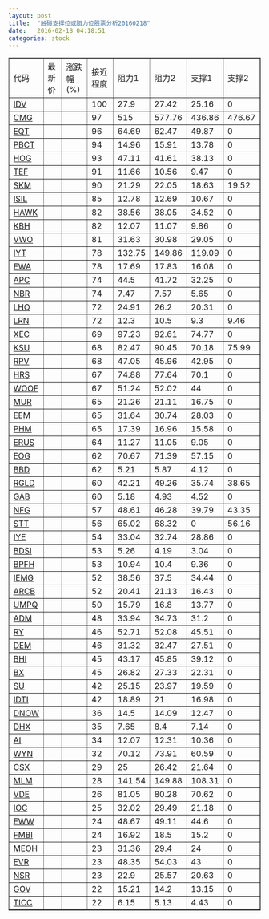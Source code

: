 ```yaml
---
layout: post
title:  "触碰支撑位或阻力位股票分析20160218"
date:   2016-02-18 04:18:51
categories: stock
---
```

<script type="text/javascript">
var stockList = []
stockList.push('gb_idv');
stockList.push('gb_cmg');
stockList.push('gb_eqt');
stockList.push('gb_pbct');
stockList.push('gb_hog');
stockList.push('gb_tef');
stockList.push('gb_skm');
stockList.push('gb_isil');
stockList.push('gb_hawk');
stockList.push('gb_kbh');
stockList.push('gb_vwo');
stockList.push('gb_iyt');
stockList.push('gb_ewa');
stockList.push('gb_apc');
stockList.push('gb_nbr');
stockList.push('gb_lho');
stockList.push('gb_lrn');
stockList.push('gb_xec');
stockList.push('gb_ksu');
stockList.push('gb_rpv');
stockList.push('gb_hrs');
stockList.push('gb_woof');
stockList.push('gb_mur');
stockList.push('gb_eem');
stockList.push('gb_phm');
stockList.push('gb_erus');
stockList.push('gb_eog');
stockList.push('gb_bbd');
stockList.push('gb_rgld');
stockList.push('gb_gab');
stockList.push('gb_nfg');
stockList.push('gb_stt');
stockList.push('gb_iye');
stockList.push('gb_bdsi');
stockList.push('gb_bpfh');
stockList.push('gb_iemg');
stockList.push('gb_arcb');
stockList.push('gb_umpq');
stockList.push('gb_adm');
stockList.push('gb_ry');
stockList.push('gb_dem');
stockList.push('gb_bhi');
stockList.push('gb_bx');
stockList.push('gb_su');
stockList.push('gb_idti');
stockList.push('gb_dnow');
stockList.push('gb_dhx');
stockList.push('gb_ai');
stockList.push('gb_wyn');
stockList.push('gb_csx');
stockList.push('gb_mlm');
stockList.push('gb_vde');
stockList.push('gb_ioc');
stockList.push('gb_eww');
stockList.push('gb_fmbi');
stockList.push('gb_meoh');
stockList.push('gb_evr');
stockList.push('gb_nsr');
stockList.push('gb_gov');
stockList.push('gb_ticc');
</script>
<table border="1">
 <tr>
 <td>代码</td>
 <td>最新价</td>
 <td>涨跌幅(%)</td>
 <td>接近程度</td>
 <td>阻力1</td>
 <td>阻力2</td>
 <td>支撑1</td>
 <td>支撑2</td>
</tr>
  <tr id="idv" class="red">
  <td><a href="http://stock.finance.sina.com.cn/usstock/quotes/IDV.html" target="_blank">IDV</a></td><td></td><td></td><td>100</td><td>27.9</td><td>27.42</td><td>25.16</td><td>0</td></tr>
  <tr id="cmg" class="red">
  <td><a href="http://stock.finance.sina.com.cn/usstock/quotes/CMG.html" target="_blank">CMG</a></td><td></td><td></td><td>97</td><td>515</td><td>577.76</td><td>436.86</td><td>476.67</td></tr>
  <tr id="eqt" class="red">
  <td><a href="http://stock.finance.sina.com.cn/usstock/quotes/EQT.html" target="_blank">EQT</a></td><td></td><td></td><td>96</td><td>64.69</td><td>62.47</td><td>49.87</td><td>0</td></tr>
  <tr id="pbct" class="red">
  <td><a href="http://stock.finance.sina.com.cn/usstock/quotes/PBCT.html" target="_blank">PBCT</a></td><td></td><td></td><td>94</td><td>14.96</td><td>15.91</td><td>13.78</td><td>0</td></tr>
  <tr id="hog" class="red">
  <td><a href="http://stock.finance.sina.com.cn/usstock/quotes/HOG.html" target="_blank">HOG</a></td><td></td><td></td><td>93</td><td>47.11</td><td>41.61</td><td>38.13</td><td>0</td></tr>
  <tr id="tef" class="red">
  <td><a href="http://stock.finance.sina.com.cn/usstock/quotes/TEF.html" target="_blank">TEF</a></td><td></td><td></td><td>91</td><td>11.66</td><td>10.56</td><td>9.47</td><td>0</td></tr>
  <tr id="skm" class="green">
  <td><a href="http://stock.finance.sina.com.cn/usstock/quotes/SKM.html" target="_blank">SKM</a></td><td></td><td></td><td>90</td><td>21.29</td><td>22.05</td><td>18.63</td><td>19.52</td></tr>
  <tr id="isil" class="red">
  <td><a href="http://stock.finance.sina.com.cn/usstock/quotes/ISIL.html" target="_blank">ISIL</a></td><td></td><td></td><td>85</td><td>12.78</td><td>12.69</td><td>10.67</td><td>0</td></tr>
  <tr id="hawk" class="red">
  <td><a href="http://stock.finance.sina.com.cn/usstock/quotes/HAWK.html" target="_blank">HAWK</a></td><td></td><td></td><td>82</td><td>38.56</td><td>38.05</td><td>34.52</td><td>0</td></tr>
  <tr id="kbh" class="red">
  <td><a href="http://stock.finance.sina.com.cn/usstock/quotes/KBH.html" target="_blank">KBH</a></td><td></td><td></td><td>82</td><td>12.07</td><td>11.07</td><td>9.86</td><td>0</td></tr>
  <tr id="vwo" class="red">
  <td><a href="http://stock.finance.sina.com.cn/usstock/quotes/VWO.html" target="_blank">VWO</a></td><td></td><td></td><td>81</td><td>31.63</td><td>30.98</td><td>29.05</td><td>0</td></tr>
  <tr id="iyt" class="red">
  <td><a href="http://stock.finance.sina.com.cn/usstock/quotes/IYT.html" target="_blank">IYT</a></td><td></td><td></td><td>78</td><td>132.75</td><td>149.86</td><td>119.09</td><td>0</td></tr>
  <tr id="ewa" class="red">
  <td><a href="http://stock.finance.sina.com.cn/usstock/quotes/EWA.html" target="_blank">EWA</a></td><td></td><td></td><td>78</td><td>17.69</td><td>17.83</td><td>16.08</td><td>0</td></tr>
  <tr id="apc" class="red">
  <td><a href="http://stock.finance.sina.com.cn/usstock/quotes/APC.html" target="_blank">APC</a></td><td></td><td></td><td>74</td><td>44.5</td><td>41.72</td><td>32.25</td><td>0</td></tr>
  <tr id="nbr" class="red">
  <td><a href="http://stock.finance.sina.com.cn/usstock/quotes/NBR.html" target="_blank">NBR</a></td><td></td><td></td><td>74</td><td>7.47</td><td>7.57</td><td>5.65</td><td>0</td></tr>
  <tr id="lho" class="red">
  <td><a href="http://stock.finance.sina.com.cn/usstock/quotes/LHO.html" target="_blank">LHO</a></td><td></td><td></td><td>72</td><td>24.91</td><td>26.2</td><td>20.31</td><td>0</td></tr>
  <tr id="lrn" class="red">
  <td><a href="http://stock.finance.sina.com.cn/usstock/quotes/LRN.html" target="_blank">LRN</a></td><td></td><td></td><td>72</td><td>12.3</td><td>10.5</td><td>9.3</td><td>9.46</td></tr>
  <tr id="xec" class="green">
  <td><a href="http://stock.finance.sina.com.cn/usstock/quotes/XEC.html" target="_blank">XEC</a></td><td></td><td></td><td>69</td><td>97.23</td><td>92.61</td><td>74.77</td><td>0</td></tr>
  <tr id="ksu" class="green">
  <td><a href="http://stock.finance.sina.com.cn/usstock/quotes/KSU.html" target="_blank">KSU</a></td><td></td><td></td><td>68</td><td>82.47</td><td>90.45</td><td>70.18</td><td>75.99</td></tr>
  <tr id="rpv" class="red">
  <td><a href="http://stock.finance.sina.com.cn/usstock/quotes/RPV.html" target="_blank">RPV</a></td><td></td><td></td><td>68</td><td>47.05</td><td>45.96</td><td>42.95</td><td>0</td></tr>
  <tr id="hrs" class="red">
  <td><a href="http://stock.finance.sina.com.cn/usstock/quotes/HRS.html" target="_blank">HRS</a></td><td></td><td></td><td>67</td><td>74.88</td><td>77.64</td><td>70.1</td><td>0</td></tr>
  <tr id="woof" class="red">
  <td><a href="http://stock.finance.sina.com.cn/usstock/quotes/WOOF.html" target="_blank">WOOF</a></td><td></td><td></td><td>67</td><td>51.24</td><td>52.02</td><td>44</td><td>0</td></tr>
  <tr id="mur" class="green">
  <td><a href="http://stock.finance.sina.com.cn/usstock/quotes/MUR.html" target="_blank">MUR</a></td><td></td><td></td><td>65</td><td>21.26</td><td>21.11</td><td>16.75</td><td>0</td></tr>
  <tr id="eem" class="red">
  <td><a href="http://stock.finance.sina.com.cn/usstock/quotes/EEM.html" target="_blank">EEM</a></td><td></td><td></td><td>65</td><td>31.64</td><td>30.74</td><td>28.03</td><td>0</td></tr>
  <tr id="phm" class="red">
  <td><a href="http://stock.finance.sina.com.cn/usstock/quotes/PHM.html" target="_blank">PHM</a></td><td></td><td></td><td>65</td><td>17.39</td><td>16.96</td><td>15.58</td><td>0</td></tr>
  <tr id="erus" class="red">
  <td><a href="http://stock.finance.sina.com.cn/usstock/quotes/ERUS.html" target="_blank">ERUS</a></td><td></td><td></td><td>64</td><td>11.27</td><td>11.05</td><td>9.05</td><td>0</td></tr>
  <tr id="eog" class="green">
  <td><a href="http://stock.finance.sina.com.cn/usstock/quotes/EOG.html" target="_blank">EOG</a></td><td></td><td></td><td>62</td><td>70.67</td><td>71.39</td><td>57.15</td><td>0</td></tr>
  <tr id="bbd" class="red">
  <td><a href="http://stock.finance.sina.com.cn/usstock/quotes/BBD.html" target="_blank">BBD</a></td><td></td><td></td><td>62</td><td>5.21</td><td>5.87</td><td>4.12</td><td>0</td></tr>
  <tr id="rgld" class="red">
  <td><a href="http://stock.finance.sina.com.cn/usstock/quotes/RGLD.html" target="_blank">RGLD</a></td><td></td><td></td><td>60</td><td>42.21</td><td>49.26</td><td>35.74</td><td>38.65</td></tr>
  <tr id="gab" class="red">
  <td><a href="http://stock.finance.sina.com.cn/usstock/quotes/GAB.html" target="_blank">GAB</a></td><td></td><td></td><td>60</td><td>5.18</td><td>4.93</td><td>4.52</td><td>0</td></tr>
  <tr id="nfg" class="red">
  <td><a href="http://stock.finance.sina.com.cn/usstock/quotes/NFG.html" target="_blank">NFG</a></td><td></td><td></td><td>57</td><td>48.61</td><td>46.28</td><td>39.79</td><td>43.35</td></tr>
  <tr id="stt" class="green">
  <td><a href="http://stock.finance.sina.com.cn/usstock/quotes/STT.html" target="_blank">STT</a></td><td></td><td></td><td>56</td><td>65.02</td><td>68.32</td><td>0</td><td>56.16</td></tr>
  <tr id="iye" class="red">
  <td><a href="http://stock.finance.sina.com.cn/usstock/quotes/IYE.html" target="_blank">IYE</a></td><td></td><td></td><td>54</td><td>33.04</td><td>32.74</td><td>28.86</td><td>0</td></tr>
  <tr id="bdsi" class="red">
  <td><a href="http://stock.finance.sina.com.cn/usstock/quotes/BDSI.html" target="_blank">BDSI</a></td><td></td><td></td><td>53</td><td>5.26</td><td>4.19</td><td>3.04</td><td>0</td></tr>
  <tr id="bpfh" class="red">
  <td><a href="http://stock.finance.sina.com.cn/usstock/quotes/BPFH.html" target="_blank">BPFH</a></td><td></td><td></td><td>53</td><td>10.94</td><td>10.4</td><td>9.36</td><td>0</td></tr>
  <tr id="iemg" class="red">
  <td><a href="http://stock.finance.sina.com.cn/usstock/quotes/IEMG.html" target="_blank">IEMG</a></td><td></td><td></td><td>52</td><td>38.56</td><td>37.5</td><td>34.44</td><td>0</td></tr>
  <tr id="arcb" class="red">
  <td><a href="http://stock.finance.sina.com.cn/usstock/quotes/ARCB.html" target="_blank">ARCB</a></td><td></td><td></td><td>52</td><td>20.41</td><td>21.13</td><td>16.43</td><td>0</td></tr>
  <tr id="umpq" class="red">
  <td><a href="http://stock.finance.sina.com.cn/usstock/quotes/UMPQ.html" target="_blank">UMPQ</a></td><td></td><td></td><td>50</td><td>15.79</td><td>16.8</td><td>13.77</td><td>0</td></tr>
  <tr id="adm" class="red">
  <td><a href="http://stock.finance.sina.com.cn/usstock/quotes/ADM.html" target="_blank">ADM</a></td><td></td><td></td><td>48</td><td>33.94</td><td>34.73</td><td>31.2</td><td>0</td></tr>
  <tr id="ry" class="red">
  <td><a href="http://stock.finance.sina.com.cn/usstock/quotes/RY.html" target="_blank">RY</a></td><td></td><td></td><td>46</td><td>52.71</td><td>52.08</td><td>45.51</td><td>0</td></tr>
  <tr id="dem" class="red">
  <td><a href="http://stock.finance.sina.com.cn/usstock/quotes/DEM.html" target="_blank">DEM</a></td><td></td><td></td><td>46</td><td>31.32</td><td>32.47</td><td>27.51</td><td>0</td></tr>
  <tr id="bhi" class="red">
  <td><a href="http://stock.finance.sina.com.cn/usstock/quotes/BHI.html" target="_blank">BHI</a></td><td></td><td></td><td>45</td><td>43.17</td><td>45.85</td><td>39.12</td><td>0</td></tr>
  <tr id="bx" class="red">
  <td><a href="http://stock.finance.sina.com.cn/usstock/quotes/BX.html" target="_blank">BX</a></td><td></td><td></td><td>45</td><td>26.82</td><td>27.33</td><td>22.31</td><td>0</td></tr>
  <tr id="su" class="green">
  <td><a href="http://stock.finance.sina.com.cn/usstock/quotes/SU.html" target="_blank">SU</a></td><td></td><td></td><td>42</td><td>25.15</td><td>23.97</td><td>19.59</td><td>0</td></tr>
  <tr id="idti" class="red">
  <td><a href="http://stock.finance.sina.com.cn/usstock/quotes/IDTI.html" target="_blank">IDTI</a></td><td></td><td></td><td>42</td><td>18.89</td><td>21</td><td>16.98</td><td>0</td></tr>
  <tr id="dnow" class="red">
  <td><a href="http://stock.finance.sina.com.cn/usstock/quotes/DNOW.html" target="_blank">DNOW</a></td><td></td><td></td><td>36</td><td>14.5</td><td>14.09</td><td>12.47</td><td>0</td></tr>
  <tr id="dhx" class="red">
  <td><a href="http://stock.finance.sina.com.cn/usstock/quotes/DHX.html" target="_blank">DHX</a></td><td></td><td></td><td>35</td><td>7.65</td><td>8.4</td><td>7.14</td><td>0</td></tr>
  <tr id="ai" class="red">
  <td><a href="http://stock.finance.sina.com.cn/usstock/quotes/AI.html" target="_blank">AI</a></td><td></td><td></td><td>34</td><td>12.07</td><td>12.31</td><td>10.36</td><td>0</td></tr>
  <tr id="wyn" class="red">
  <td><a href="http://stock.finance.sina.com.cn/usstock/quotes/WYN.html" target="_blank">WYN</a></td><td></td><td></td><td>32</td><td>70.12</td><td>73.91</td><td>60.59</td><td>0</td></tr>
  <tr id="csx" class="red">
  <td><a href="http://stock.finance.sina.com.cn/usstock/quotes/CSX.html" target="_blank">CSX</a></td><td></td><td></td><td>29</td><td>25</td><td>26.42</td><td>21.64</td><td>0</td></tr>
  <tr id="mlm" class="red">
  <td><a href="http://stock.finance.sina.com.cn/usstock/quotes/MLM.html" target="_blank">MLM</a></td><td></td><td></td><td>28</td><td>141.54</td><td>149.88</td><td>108.31</td><td>0</td></tr>
  <tr id="vde" class="red">
  <td><a href="http://stock.finance.sina.com.cn/usstock/quotes/VDE.html" target="_blank">VDE</a></td><td></td><td></td><td>26</td><td>81.05</td><td>80.28</td><td>70.62</td><td>0</td></tr>
  <tr id="ioc" class="red">
  <td><a href="http://stock.finance.sina.com.cn/usstock/quotes/IOC.html" target="_blank">IOC</a></td><td></td><td></td><td>25</td><td>32.02</td><td>29.49</td><td>21.18</td><td>0</td></tr>
  <tr id="eww" class="red">
  <td><a href="http://stock.finance.sina.com.cn/usstock/quotes/EWW.html" target="_blank">EWW</a></td><td></td><td></td><td>24</td><td>48.67</td><td>49.11</td><td>44.6</td><td>0</td></tr>
  <tr id="fmbi" class="red">
  <td><a href="http://stock.finance.sina.com.cn/usstock/quotes/FMBI.html" target="_blank">FMBI</a></td><td></td><td></td><td>24</td><td>16.92</td><td>18.5</td><td>15.2</td><td>0</td></tr>
  <tr id="meoh" class="red">
  <td><a href="http://stock.finance.sina.com.cn/usstock/quotes/MEOH.html" target="_blank">MEOH</a></td><td></td><td></td><td>23</td><td>31.36</td><td>29.4</td><td>24</td><td>0</td></tr>
  <tr id="evr" class="red">
  <td><a href="http://stock.finance.sina.com.cn/usstock/quotes/EVR.html" target="_blank">EVR</a></td><td></td><td></td><td>23</td><td>48.35</td><td>54.03</td><td>43</td><td>0</td></tr>
  <tr id="nsr" class="red">
  <td><a href="http://stock.finance.sina.com.cn/usstock/quotes/NSR.html" target="_blank">NSR</a></td><td></td><td></td><td>23</td><td>22.9</td><td>25.57</td><td>20.63</td><td>0</td></tr>
  <tr id="gov" class="red">
  <td><a href="http://stock.finance.sina.com.cn/usstock/quotes/GOV.html" target="_blank">GOV</a></td><td></td><td></td><td>22</td><td>15.21</td><td>14.2</td><td>13.15</td><td>0</td></tr>
  <tr id="ticc" class="red">
  <td><a href="http://stock.finance.sina.com.cn/usstock/quotes/TICC.html" target="_blank">TICC</a></td><td></td><td></td><td>22</td><td>6.15</td><td>5.13</td><td>4.43</td><td>0</td></tr>
</table>
